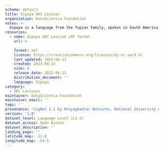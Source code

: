 ```yaml
---
schema: default
title: Xipaya UKC Lexicon
organization: DataScientia Foundation
notes: >-
  Xipaya is a language from the Tupian family, spoken in South America. The UKC Lexicon of Xipaya is represented as a lexico-semantic network. It consists of words, word senses, synsets, as well as sense-level and synset-level relationships.
resources:
  - name: Xipaya UKC Lexicon LMF format
    url: >-
      
    format: xml
    license: https://creativecommons.org/licenses/by-nc-sa/4.0/
    last_updated: 2023-04-13
    created: 2023-04-13
    size: 0
    release_date: 2023-04-13
    distribution_document: ''
    language: Xipaya
category:
  - UKC Lexicons
maintainer: DataScientia Foundation
maintainer_email: ''
tags: ''
provenance: 'CogNet 2.1 by Khuyagbaatar Batsuren, National University of Mongolia (http://cognet.ukc.disi.unitn.it); Native Languages of the Americas 2021.11. by Laura Redish and Orrin Lewis (http://www.native-languages.org); Princeton WordNet 2.1 by Princeton University (https://wordnet.princeton.edu)'
version: '1.0'
dataset_level: Language Level (L1-2)
dataset_access: Open Access
dataset_description: ''
landing_page: ''
latitude_map: -12.0
longitude_map: -54.5
---
```

